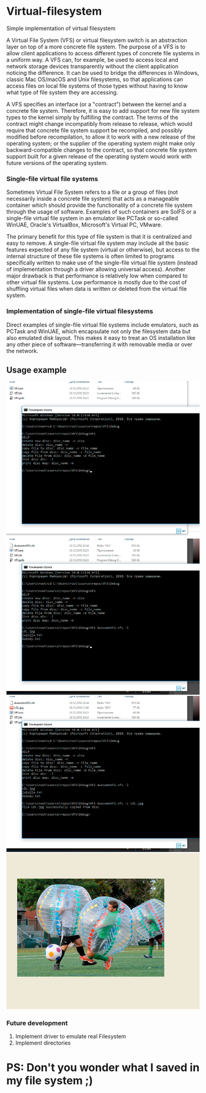 # Virtual-filesystem
Simple implementation of virtual filesystem

  A Virtual File System (VFS) or virtual filesystem switch is an abstraction layer on top of a more concrete file system. The purpose of a VFS is to allow client applications to access different types of concrete file systems in a uniform way. A VFS can, for example, be used to access local and network storage devices transparently without the client application noticing the difference. It can be used to bridge the differences in Windows, classic Mac OS/macOS and Unix filesystems, so that applications can access files on local file systems of those types without having to know what type of file system they are accessing.

  A VFS specifies an interface (or a "contract") between the kernel and a concrete file system. Therefore, it is easy to add support for new file system types to the kernel simply by fulfilling the contract. The terms of the contract might change incompatibly from release to release, which would require that concrete file system support be recompiled, and possibly modified before recompilation, to allow it to work with a new release of the operating system; or the supplier of the operating system might make only backward-compatible changes to the contract, so that concrete file system support built for a given release of the operating system would work with future versions of the operating system. 
  
### Single-file virtual file systems

Sometimes Virtual File System refers to a file or a group of files (not necessarily inside a concrete file system) that acts as a manageable container which should provide the functionality of a concrete file system through the usage of software. Examples of such containers are SolFS or a single-file virtual file system in an emulator like PCTask or so-called WinUAE, Oracle's VirtualBox, Microsoft's Virtual PC, VMware.

The primary benefit for this type of file system is that it is centralized and easy to remove. A single-file virtual file system may include all the basic features expected of any file system (virtual or otherwise), but access to the internal structure of these file systems is often limited to programs specifically written to make use of the single-file virtual file system (instead of implementation through a driver allowing universal access). Another major drawback is that performance is relatively low when compared to other virtual file systems. Low performance is mostly due to the cost of shuffling virtual files when data is written or deleted from the virtual file system. 

### Implementation of single-file virtual filesystems

Direct examples of single-file virtual file systems include emulators, such as PCTask and WinUAE, which encapsulate not only the filesystem data but also emulated disk layout. This makes it easy to treat an OS installation like any other piece of software—transferring it with removable media or over the network. 

## Usage example

![alt text](screenshots/Slide1.jpg "")
![alt text](screenshots/Slide2.jpg "")
![alt text](screenshots/Slide3.jpg "")
![alt text](screenshots/Slide4.jpg "")

### Future development

  1) Implement driver to emulate real Filesystem
  2) Implement directories

# PS: Don't you wonder what I saved in my file system ;)















